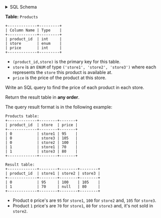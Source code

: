 <details>
<summary> SQL Schema</summary>

```sql
DROP TABLE IF EXISTS Products;

CREATE TABLE IF NOT EXISTS
  Products (product_id int, store VARCHAR(50) CHECK(store IN ('store1', 'store2', 'store3')), price int);

INSERT INTO
  Products (product_id, store, price)
VALUES
  ('0', 'store1', '95'),
  ('0', 'store3', '105'),
  ('0', 'store2', '100'),
  ('1', 'store1', '70'),
  ('1', 'store3', '80');
```

</details>

**Table:** `Products`

```
+-------------+---------+
| Column Name | Type    |
+-------------+---------+
| product_id  | int     |
| store       | enum    |
| price       | int     |
+-------------+---------+
```

- `(product_id,store)` is the primary key for this table.
- `store` is an `ENUM` of type `('store1', 'store2', 'store3')` where each represents the `store` this product is available at.
- `price` is the price of the product at this store.

Write an SQL query to find the price of each product in each store.

Return the result table in **any order**.

The query result format is in the following example:

```
Products table:
+-------------+--------+-------+
| product_id  | store  | price |
+-------------+--------+-------+
| 0           | store1 | 95    |
| 0           | store3 | 105   |
| 0           | store2 | 100   |
| 1           | store1 | 70    |
| 1           | store3 | 80    |
+-------------+--------+-------+

Result table:
+-------------+--------+--------+--------+
| product_id  | store1 | store2 | store3 |
+-------------+--------+--------+--------+
| 0           | 95     | 100    | 105    |
| 1           | 70     | null   | 80     |
+-------------+--------+--------+--------+
```

- Product `0` price's are `95` for `store1`, `100` for `store2` and, `105` for `store3`.
- Product `1` price's are `70` for `store1`, `80` for `store3` and, it's not sold in `store2`.
